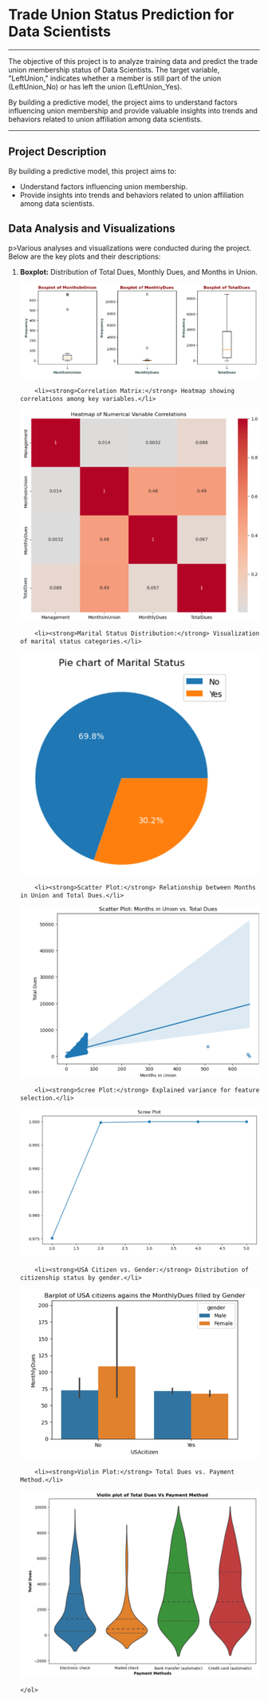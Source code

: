 #  Trade Union Status Prediction for Data Scientists

---

<p>The objective of this project is to analyze training data and predict the trade union membership status of Data Scientists. The target variable, "LeftUnion," indicates whether a member is still part of the union (LeftUnion_No) or has left the union (LeftUnion_Yes).</p>

<p>By building a predictive model, the project aims to understand factors influencing union membership and provide valuable insights into trends and behaviors related to union affiliation among data scientists.</p>

---

<h2>Project Description</h2>
 <p>By building a predictive model, this project aims to:</p>
    <ul>
        <li>Understand factors influencing union membership.</li>
        <li>Provide insights into trends and behaviors related to union affiliation among data scientists.</li>
    </ul>

 <h2>Data Analysis and Visualizations</h2>
 p>Various analyses and visualizations were conducted during the project. Below are the key plots and their descriptions:</p>
    <ol>
        <li><strong>Boxplot:</strong> Distribution of Total Dues, Monthly Dues, and Months in Union.</li>
     
![queryscreenshot](https://github.com/sameena93/Trade-Union_Status-Prediction/blob/main/static/Boxplot%20of%20totaldues%2Cmonthlydues.png)
     
        <li><strong>Correlation Matrix:</strong> Heatmap showing correlations among key variables.</li>    
        
![queryscreenshot](https://github.com/sameena93/Trade-Union_Status-Prediction/blob/main/static/Correlation%20matrix%20heatmap.png)

        <li><strong>Marital Status Distribution:</strong> Visualization of marital status categories.</li>
        
![queryscreenshot](https://github.com/sameena93/Trade-Union_Status-Prediction/blob/main/static/Marital%20status%20distributiondistri.png)

        <li><strong>Scatter Plot:</strong> Relationship between Months in Union and Total Dues.</li>
        
![queryscreenshot](https://github.com/sameena93/Trade-Union_Status-Prediction/blob/main/static/scatter%20plot%20of%20monthly%20dues%20vs%20total%20dues%20in%20union.png)

        <li><strong>Scree Plot:</strong> Explained variance for feature selection.</li>
        
![queryscreenshot](https://github.com/sameena93/Trade-Union_Status-Prediction/blob/main/static/Scree%20plot.png)

        <li><strong>USA Citizen vs. Gender:</strong> Distribution of citizenship status by gender.</li>
        
![queryscreenshot](https://github.com/sameena93/Trade-Union_Status-Prediction/blob/main/static/uscetizen%20with%20gender.png)

        <li><strong>Violin Plot:</strong> Total Dues vs. Payment Method.</li>
        
![queryscreenshot](https://github.com/sameena93/Trade-Union_Status-Prediction/blob/main/static/violin%20plot%20of%20total%20dues%20vs%20payment%20method.png)

    </ol>
